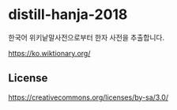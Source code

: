 # distill-hanja-2018

한국어 위키낱말사전으로부터 한자 사전을 추출합니다.

https://ko.wiktionary.org/


## License

https://creativecommons.org/licenses/by-sa/3.0/

